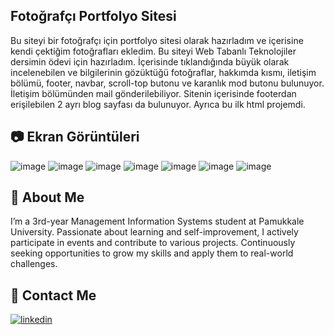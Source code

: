 ## Fotoğrafçı Portfolyo Sitesi

Bu siteyi bir fotoğrafçı için portfolyo sitesi olarak hazırladım ve içerisine kendi çektiğim fotoğrafları ekledim. Bu siteyi Web Tabanlı Teknolojiler dersimin ödevi için hazırladım. İçerisinde tıklandığında büyük olarak incelenebilen ve bilgilerinin gözüktüğü fotoğraflar, hakkımda kısmı, iletişim bölümü, footer, navbar, scroll-top butonu ve karanlık mod butonu bulunuyor. İletişim bölümünden mail gönderilebiliyor. Sitenin içerisinde footerdan erişilebilen 2 ayrı blog sayfası da bulunuyor. Ayrıca bu ilk html projemdi.
 
## 📷 Ekran Görüntüleri

![image](https://github.com/user-attachments/assets/e6c11476-662c-41fd-82af-a7a9c79c095c)
![image](https://github.com/user-attachments/assets/ce47dc26-c923-433b-82d2-77b5e8ba264a)
![image](https://github.com/user-attachments/assets/72a43904-d5e2-48c1-b999-5bc95685e17c)
![image](https://github.com/user-attachments/assets/b32db079-fbf2-4b34-b67c-b65b0af1a6e8)
![image](https://github.com/user-attachments/assets/991222f1-f67a-4903-99dd-8e4ec5272e47)
![image](https://github.com/user-attachments/assets/7c8e2b4e-d8ae-4aa8-bf3c-6e89eb0cf6d3)
![image](https://github.com/user-attachments/assets/7b2f29b4-9b62-4080-a7d2-6c1098d4b2a7)

## 🚀 About Me
I’m a 3rd-year Management Information Systems student at Pamukkale University. Passionate about learning and self-improvement, I actively participate in events and contribute to various projects. Continuously seeking opportunities to grow my skills and apply them to real-world challenges.  

## 🔗 Contact Me
[![linkedin](https://img.shields.io/badge/linkedin-0A66C2?style=for-the-badge&logo=linkedin&logoColor=white)](https://www.linkedin.com/in/mustafatumsek/)

